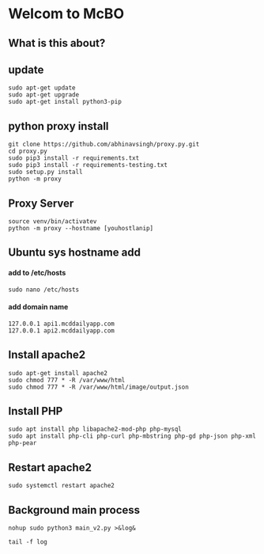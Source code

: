 # Welcom to McBO

## What is this about?

## update 
```
sudo apt-get update  
sudo apt-get upgrade  
sudo apt-get install python3-pip  
```
## python proxy install 
```
git clone https://github.com/abhinavsingh/proxy.py.git  
cd proxy.py  
sudo pip3 install -r requirements.txt  
sudo pip3 install -r requirements-testing.txt  
sudo setup.py install   
python -m proxy  
```
## Proxy Server 
``` 
source venv/bin/activatev  
python -m proxy --hostname [youhostlanip]  
```
## Ubuntu sys hostname add
#### add to /etc/hosts
```
sudo nano /etc/hosts 
```
#### add domain name
```
127.0.0.1 api1.mcddailyapp.com  
127.0.0.1 api2.mcddailyapp.com
```

## Install apache2
```
sudo apt-get install apache2  
sudo chmod 777 * -R /var/www/html  
sudo chmod 777 * -R /var/www/html/image/output.json  
```
## Install PHP
```
sudo apt install php libapache2-mod-php php-mysql  
sudo apt install php-cli php-curl php-mbstring php-gd php-json php-xml php-pear
```

## Restart apache2
```
sudo systemctl restart apache2
```

## Background main process
```
nohup sudo python3 main_v2.py >&log& 
```

```
tail -f log
```
